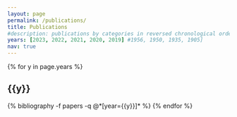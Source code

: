 ```yaml
---
layout: page
permalink: /publications/
title: Publications
#description: publications by categories in reversed chronological order. generated by jekyll-scholar.
years: [2023, 2022, 2021, 2020, 2019] #1956, 1950, 1935, 1905]
nav: true
---
```


<div class="publications">

{% for y in page.years %}
  <h2 class="year">{{y}}</h2>
  {% bibliography -f papers -q @*[year={{y}}]* %}
{% endfor %}

</div>
